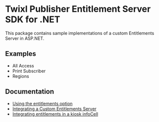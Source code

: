 # Twixl Publisher Entitlement Server SDK for .NET

This package contains sample implementations of a custom Entitlements Server in ASP.NET.

## Examples

* All Access
* Print Subscriber
* Regions

## Documentation

* [Using the entitlements option](https://help.twixlmedia.com/hc/en-us/articles/115000739405-Using-the-Entitlements-option)
* [Integrating a Custom Entitlements Server](https://help.twixlmedia.com/hc/en-us/articles/115000732265-Integrating-a-Custom-Entitlements-Server)
* [Integrating entitlements in a kiosk infoCell](https://help.twixlmedia.com/hc/en-us/articles/115000739705)

